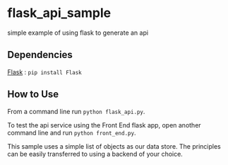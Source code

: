 # flask_api_sample
simple example of using flask to generate an api

## Dependencies

[Flask](http://flask.pocoo.org/)
:   `pip install Flask`

## How to Use

From a command line run `python flask_api.py`.

To test the api service using the Front End flask app, open another command line and run `python front_end.py`.

This sample uses a simple list of objects as our data store. The principles can be easily transferred to using a backend of your choice.
